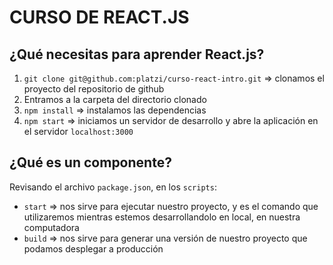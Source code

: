 # CURSO DE REACT.JS

## ¿Qué necesitas para aprender React.js?
1. `git clone git@github.com:platzi/curso-react-intro.git` => clonamos el proyecto del repositorio de github
2. Entramos a la carpeta del directorio clonado
3. `npm install` => instalamos las dependencias
4. `npm start` => iniciamos un servidor de desarrollo y abre la aplicación en el servidor `localhost:3000`

## ¿Qué es un componente?

Revisando el archivo `package.json`, en los `scripts`:
- `start` => nos sirve para ejecutar nuestro proyecto, y es el comando que utilizaremos mientras estemos desarrollandolo en local, en nuestra computadora
- `build` => nos sirve para generar una versión de nuestro proyecto que podamos desplegar a producción